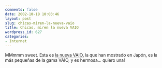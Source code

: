 ```yaml
---
comments: false
date: 2002-10-18 10:03:46
layout: post
slug: chicas-miren-la-nueva-vaio
title: Chicas, miren la nueva VAIO
wordpress_id: 627
categories:
- Internet
---
```


MMmmm sweet. Esta es [la nueva VAIO](http://www.sony.jp/products/Consumer/PCOM/PCG-U1/feat1.html), la que han mostrado en Japón, es la más pequeñas de la gama VAIO, y es hermosa… quiero una!




 
